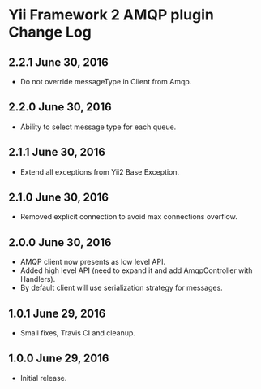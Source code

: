 Yii Framework 2 AMQP plugin Change Log
=============================================

2.2.1 June 30, 2016
-----------------------

- Do not override messageType in Client from Amqp.

2.2.0 June 30, 2016
-----------------------

- Ability to select message type for each queue.

2.1.1 June 30, 2016
-----------------------

- Extend all exceptions from Yii2 Base Exception.

2.1.0 June 30, 2016
-----------------------

- Removed explicit connection to avoid max connections overflow.

2.0.0 June 30, 2016
-----------------------

- AMQP client now presents as low level API.
- Added high level API (need to expand it and add AmqpController with Handlers).
- By default client will use serialization strategy for messages.

1.0.1 June 29, 2016
-----------------------

- Small fixes, Travis CI and cleanup.

1.0.0 June 29, 2016
-----------------------

- Initial release.
